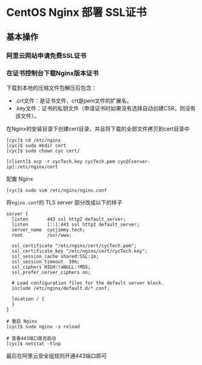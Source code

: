 # CentOS Nginx 部署 SSL证书

## 基本操作
### 阿里云网站申请免费SSL证书
### 在证书控制台下载Nginx版本证书
下载到本地的压缩文件包解压后包含：
* .crt文件：是证书文件，crt是pem文件的扩展名。
* .key文件：证书的私钥文件（申请证书时如果没有选择自动创建CSR，则没有该文件）。

在Nginx的安装目录下创建cert目录，并且将下载的全部文件拷贝到cert目录中
```shell script
[cyc]$ cd /etc/nginx
[cyc]$ sudo mkdir cert
[cyc]$ sudo chown cyc cert/
```
```shell script
[client]$ scp -r cycTech.key cycTech.pem cyc@[server-ip]:/etc/nginx/cert
```

配置 Nginx
```shell script
[cyc]$ sudo vim /etc/nginx/nginx.conf
```

将`nginx.conf`的 TLS server 部分改成以下的样子
```config
server {
  listen       443 ssl http2 default_server;
  listen       [::]:443 ssl http2 default_server;
  server_name  cycjimmy.tech;
  root         /usr/www;
  
  ssl_certificate "/etc/nginx/cert/cycTech.pem";
  ssl_certificate_key "/etc/nginx/cert/cycTech.key";
  ssl_session_cache shared:SSL:1m;
  ssl_session_timeout  10m;
  ssl_ciphers HIGH:!aNULL:!MD5;
  ssl_prefer_server_ciphers on;
  
  # Load configuration files for the default server block.
  include /etc/nginx/default.d/*.conf;
  
  location / {
  }
}
```

```shell script
# 重启 Nginx
[cyc]$ sudo nginx -s reload

# 查看443端口是否启动
[cyc]$ netstat -tlnp
```


最后在阿里云安全组规则开通443端口即可
